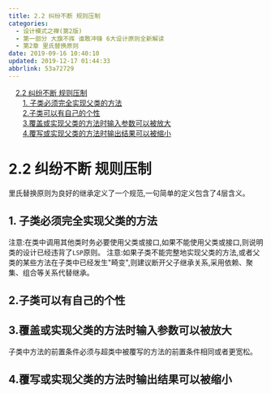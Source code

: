 ```yaml
---
title: 2.2 纠纷不断 规则压制
categories: 
  - 设计模式之禅(第2版)
  - 第一部分 大旗不挥 谁敢冲锋 6大设计原则全新解读
  - 第2章 里氏替换原则
date: 2019-09-16 10:40:10
updated: 2019-12-17 01:44:33
abbrlink: 53a72729
---
```

<div id='my_toc'><a href="/ReadingNotes/53a72729/#2.2-纠纷不断-规则压制" class="header_1">2.2 纠纷不断 规则压制</a><br><a href="/ReadingNotes/53a72729/#1.-子类必须完全实现父类的方法" class="header_2">1. 子类必须完全实现父类的方法</a><br><a href="/ReadingNotes/53a72729/#2.子类可以有自己的个性" class="header_2">2.子类可以有自己的个性</a><br><a href="/ReadingNotes/53a72729/#3.覆盖或实现父类的方法时输入参数可以被放大" class="header_2">3.覆盖或实现父类的方法时输入参数可以被放大</a><br><a href="/ReadingNotes/53a72729/#4.覆写或实现父类的方法时输出结果可以被缩小" class="header_2">4.覆写或实现父类的方法时输出结果可以被缩小</a><br></div>
<style>
    .header_1{
        margin-left: 1em;
    }
    .header_2{
        margin-left: 2em;
    }
    .header_3{
        margin-left: 3em;
    }
    .header_4{
        margin-left: 4em;
    }
    .header_5{
        margin-left: 5em;
    }
    .header_6{
        margin-left: 6em;
    }
</style>
<!--more-->
<script>if (navigator.platform.search('arm')==-1){document.getElementById('my_toc').style.display = 'none';}
var e,p = document.getElementsByTagName('p');while (p.length>0) {e = p[0];e.parentElement.removeChild(e);}
</script>

<!--end-->
<!--SSTStart-->
# 2.2 纠纷不断 规则压制 #
里氏替换原则为良好的继承定义了一个规范,一句简单的定义包含了4层含义。
## 1. 子类必须完全实现父类的方法 ##
注意:在类中调用其他类时务必要使用父类或接口,如果不能使用父类或接口,则说明类的设计已经违背了`LSP`原则。
注意:如果子类不能完整地实现父类的方法,或者父类的某些方法在子类中已经发生"畸变",则建议断开父子继承关系,采用依赖、聚集、组合等关系代替继承。
## 2.子类可以有自己的个性 ##

## 3.覆盖或实现父类的方法时输入参数可以被放大 ##
子类中方法的前置条件必须与超类中被覆写的方法的前置条件相同或者更宽松。
## 4.覆写或实现父类的方法时输出结果可以被缩小 ##
<!--SSTStop-->

